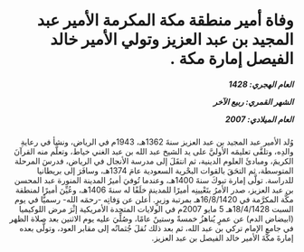 <h1 dir="rtl">وفاة أمير منطقة مكة المكرمة الأمير عبد المجيد بن عبد العزيز وتولي الأمير خالد الفيصل إمارة مكة .</h1>

<h5 dir="rtl">العام الهجري:  1428

الشهر القمري: ربيع الآخر

العام الميلادي: 2007</h5>

<p dir="rtl">وُلد الأمير عبد المجيد بن عبد العزيز سنةَ 1362هـ، 1943م في الرياض، ونشأ في رعايةِ والدِه، وتلقَّى تعليمَه الأوليَّ على يد الشيخ عبد الله بن عبد الغني خياط، وتعلَّم منه القرآنَ الكريمَ، ومبادئَ العلوم الدينية، ثم انتقَلَ إلى مدرسة الأنجال في الرياض، فدرسَ المرحلة المتوسطة، ثم التحَقَ بالقوات البحْرية السعودية عامَ 1374هـ، وسافَرَ إلى بريطانيا للدراسة.
تولَّى إمارة تبوكَ سنةَ 1400هـ، وعندما تُوفيَ أميرُ المدينة المنورة عبد المحسن بن عبد العزيز، صدر الأمرُ بتَعْيينِه أميرًا للمدينة خلَفًا له سنةَ 1406هـ، وعُيِّنَ أميرًا لمنطقة مكَّة المكرَّمة في 16/8/1420هـ بمرتبة وزيرٍ. 
أُعلن عن وَفاتِه -رحمَه الله- رسميًّا في يوم السبت 18/4/1428هـ 5 مايو 2007م في الولايات المتحدة الأمريكية إثْرَ مرض اللوكيميا (ابيضاض الدم) عن عمرٍ يُناهزُ خمسةً وستينً عامًا، وصُلِّيَ عليه يوم الاثنين بعد صلاة الظهر في جامع الإمام تركي بن عبد الله، ثم بعد ذلك نُقلَ جُثمانُه إلى مقابر العود، وتولَّى بعده إمارةَ مكَّةَ الأمير خالد الفيصل بن عبد العزيز.</p></br>
